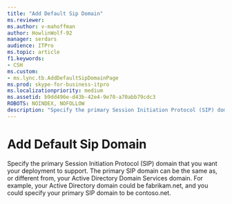 ```yaml
---
title: "Add Default Sip Domain"
ms.reviewer: 
ms.author: v-mahoffman
author: HowlinWolf-92
manager: serdars
audience: ITPro
ms.topic: article
f1.keywords:
- CSH
ms.custom:
- ms.lync.tb.AddDefaultSipDomainPage
ms.prod: skype-for-business-itpro
ms.localizationpriority: medium
ms.assetid: b9dd496e-d43b-42e4-9e70-a70abb79cdc3
ROBOTS: NOINDEX, NOFOLLOW
description: "Specify the primary Session Initiation Protocol (SIP) domain that you want your deployment to support. The primary SIP domain can be the same as, or different from, your Active Directory Domain Services domain. For example, your Active Directory domain could be fabrikam.net, and you could specify your primary SIP domain to be contoso.net."
---
```


# Add Default Sip Domain
 
Specify the primary Session Initiation Protocol (SIP) domain that you want your deployment to support. The primary SIP domain can be the same as, or different from, your Active Directory Domain Services domain. For example, your Active Directory domain could be fabrikam.net, and you could specify your primary SIP domain to be contoso.net.
  

